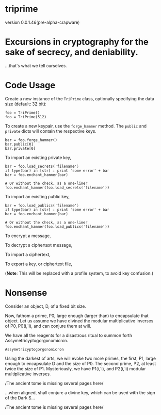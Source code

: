# triprime 
version 0.0.1.46(pre-alpha-crapware)

# Excursions in cryptography for the sake of secrecy, and deniability.
...that's what we tell ourselves.

# Code Usage
Create a new instance of the `TriPrime` class, optionally specifying the data size (default: 32 bit):

```
foo = TriPrime()
foo = TriPrime(512)
```

To create a new keypair, use the `forge_hammer` method. The `public` and `private` dicts will contain the respective keys.

```
bar = foo.forge_hammer()
bar.public[0]
bar.private[0]
```

To import an existing private key, 

```
bar = foo.load_secrets('filename')
if type(bar) in [str] : print 'some error' + bar
bar = foo.enchant_hammer(bar)

# Or without the check, as a one-liner
foo.enchant_hammer(foo.load_secrets('filename'))
```

To import an existing public key,

```
bar = foo.load_publics('filename')
if type(bar) in [str] : print 'some error' + bar
bar = foo.enchant_hammer(bar)

# Or without the check, as a one-liner
foo.enchant_hammer(foo.load_publics('filename'))
```

To encrypt a message,

To decrypt a ciphertext message,

To import a ciphertext,

To export a key, or ciphertext file,

(**Note**: This will be replaced with a profile system, to avoid key confusion.)

# Nonsense

Consider an object, D, of a fixed bit size.

Now, fathom a prime, P0, large enough (larger than) to encapsulate that object.
Let us assume we have divined the modular multiplicative inverses of P0, P0(i,\`i), and can conjure them at will.

We have all the reagents for a disastrous ritual to summon forth Assymetricyptogorgonomicron.

`Assymetricyptogorgonomicron`

Using the darkest of arts, we will evoke two more primes, the first, P1, large enough to encapsulate D and the size of P0. The second prime, P2, at least twice the size of P1. Mysteriously, we have P1(i,\`i), and P2(i,\`i) modular multiplicative inverses.

/The ancient tome is missing several pages here/

...when aligned, shall conjure a divine key, which can be used with the sign of the Dark S...

/The ancient tome is missing several pages here/

